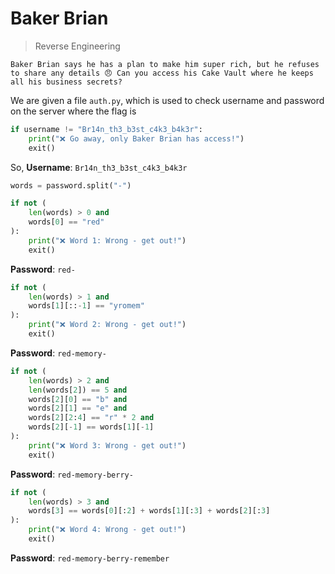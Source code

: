 # Baker Brian

> Reverse Engineering

```text
Baker Brian says he has a plan to make him super rich, but he refuses to share any details 😠 Can you access his Cake Vault where he keeps all his business secrets?
```

We are given a file `auth.py`, which is used to check username and password on the server where the flag is

```python
if username != "Br14n_th3_b3st_c4k3_b4k3r":
    print("❌ Go away, only Baker Brian has access!")
    exit()
```

So, **Username**: `Br14n_th3_b3st_c4k3_b4k3r`

```python
words = password.split("-")

if not (
    len(words) > 0 and
    words[0] == "red"
):
    print("❌ Word 1: Wrong - get out!")
    exit()
```

**Password**: `red-`

```python
if not (
    len(words) > 1 and
    words[1][::-1] == "yromem"
):
    print("❌ Word 2: Wrong - get out!")
    exit()
```

**Password**: `red-memory-`

```python
if not (
    len(words) > 2 and
    len(words[2]) == 5 and
    words[2][0] == "b" and
    words[2][1] == "e" and
    words[2][2:4] == "r" * 2 and
    words[2][-1] == words[1][-1]
):
    print("❌ Word 3: Wrong - get out!")
    exit()
```

**Password**: `red-memory-berry-`

```python
if not (
    len(words) > 3 and
    words[3] == words[0][:2] + words[1][:3] + words[2][:3]
):
    print("❌ Word 4: Wrong - get out!")
    exit()
```

**Password**: `red-memory-berry-remember`
